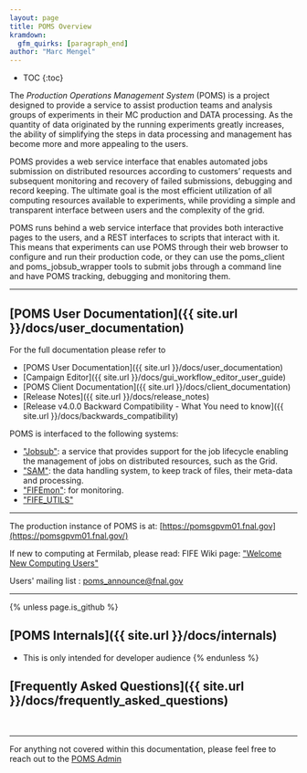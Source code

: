 ```yaml
---
layout: page
title: POMS Overview
kramdown:
  gfm_quirks: [paragraph_end]
author: "Marc Mengel"
---
```


* TOC
{:toc}


The *Production Operations Management System* (POMS) is a project designed to provide  a service to assist production teams and analysis groups of experiments in their MC production and DATA processing. As the quantity of data originated by the running experiments greatly increases, the ability of simplifying the steps in data processing and management has become more and more appealing to the users.

POMS provides a web service interface that enables automated jobs submission on distributed resources according to customers’ requests and subsequent monitoring and recovery of failed submissions, debugging and record keeping.
The ultimate goal is the most efficient utilization of all computing resources available to experiments, while providing a simple and transparent interface between users and the complexity of the grid.

POMS runs behind a web service interface that provides both interactive pages to the users, and a REST interfaces to scripts that interact with it. This means that experiments can use POMS through their web browser to configure and run their production code, or they can use the poms_client and poms_jobsub_wrapper tools to submit jobs through a command line and have POMS tracking, debugging and monitoring them.

---




## [POMS User Documentation]({{ site.url }}/docs/user_documentation)

For the full documentation please refer to

* [POMS User Documentation]({{ site.url }}/docs/user_documentation)
* [Campaign Editor]({{ site.url }}/docs/gui_workflow_editor_user_guide)
* [POMS Client Documentation]({{ site.url }}/docs/client_documentation)
* [Release Notes]({{ site.url }}/docs/release_notes)
* [Release v4.0.0 Backward Compatibility - What You need to know]({{ site.url }}/docs/backwards_compatibility)

POMS is interfaced to the following systems:

* ["Jobsub"](https://cdcvs.fnal.gov/redmine/projects/jobsub/wiki): a service that provides support for the job lifecycle enabling the management of jobs on distributed resources, such as the Grid.
* ["SAM"](https://cdcvs.fnal.gov/redmine/projects/sam/wiki/User_Guide_for_SAM): the data handling system, to keep track of files, their meta-data and processing. 
* ["FIFEmon"](https://landscape.fnal.gov/monitor): for monitoring.
* ["FIFE_UTILS"](https://cdcvs.fnal.gov/redmine/projects/fife_utils/wiki)

----

The production instance of POMS is at: [https://pomsgpvm01.fnal.gov](https://pomsgpvm01.fnal.gov/)

If new to computing at Fermilab, please read: FIFE Wiki page: ["Welcome New Computing Users"](https://cdcvs.fnal.gov/redmine/projects/fife/wiki/Welcome_New_Computing_Users)

Users' mailing list : poms_announce@fnal.gov

---

{% unless page.is_github %}
## [POMS Internals]({{ site.url }}/docs/internals)

* This is only intended for developer audience
{% endunless %}

## [Frequently Asked Questions]({{ site.url }}/docs/frequently_asked_questions)

<br>

----
For anything not covered within this documentation, please feel free to reach out to the [POMS Admin](mailto:ltrestka@fnal.gov)